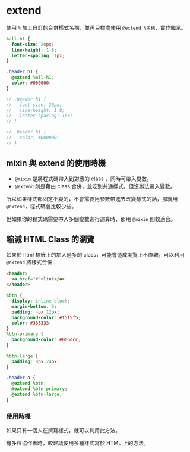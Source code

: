 # extend

使用 `%` 加上自訂的合併樣式名稱，並再目標處使用 `@extend %名稱`，實作繼承。

```scss {1,8}
%all-h1 {
  font-size: 20px;
  line-height: 1.8;
  letter-spacing: 1px;
}

.header h1 {
  @extend %all-h1;
  color: #000000;
}

// .header h1 {
//   font-size: 20px;
//   line-height: 1.8;
//   letter-spacing: 1px;
// }

// .header h1 {
//   color: #000000;
// }
```

## mixin 與 extend 的使用時機

- `@mixin` 是將程式碼帶入到對應的 class ，同時可帶入變數。
- `@extend` 則是藉由 class 合併，並吃到共通樣式，但沒辦法帶入變數。

所以如果樣式都固定不變的，不會需要用參數帶進去改變樣式的話，那就用 `@extend`，程式碼會比較少些。

但如果你的程式碼需要帶入多個變數進行運算時，那用 `@mixin` 則較適合。

## 縮減 HTML Class 的瀏覽

如果於 html 標籤上的加入過多的 class，可能會造成瀏覽上不直觀，可以利用 `@extend` 將樣式合併：

```html
<header>
  <a href="#">link</a>
</header>
```

```scss {17,18,19}
%btn {
  display: inline-block;
  margin-bottom: 0;
  padding: 4px 12px;
  background-color: #f5f5f5;
  color: #333333;
}
%btn-primary {
  background-color: #006dcc;
}

%btn-large {
  padding: 8px 24px;
}

.header a {
  @extend %btn;
  @extend %btn-primary;
  @extend %btn-large;
}
```

### 使用時機

如果只有一個人在撰寫樣式，就可以利用此方法。

有多位協作者時，較建議使用多種樣式寫於 HTML 上的方法。
